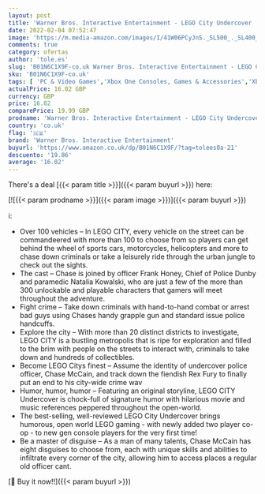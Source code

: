 ```yaml
---
layout: post
title: 'Warner Bros. Interactive Entertainment - LEGO City Undercover  Xbox One '
date: 2022-02-04 07:52:47
image: 'https://m.media-amazon.com/images/I/41W06PCyJnS._SL500_._SL400_.jpg'
comments: true
category: ofertas
author: 'tole.es'
slug: 'B01N6C1X9F-co.uk Warner Bros. Interactive Entertainment - LEGO City...'
sku: 'B01N6C1X9F-co.uk'
tags: [ 'PC & Video Games','Xbox One Consoles, Games & Accessories','Xbox One Games','lego','warner bros. interactive entertainment', ]
actualPrice: 16.02 GBP
currency: GBP
price: 16.02
comparePrice: 19.99 GBP
prodname: 'Warner Bros. Interactive Entertainment - LEGO City Undercover  Xbox One '
country: 'co.uk'
flag: '🇬🇧'
brand: 'Warner Bros. Interactive Entertainment'
buyurl: 'https://www.amazon.co.uk/dp/B01N6C1X9F/?tag=tolees0a-21'
descuento: '19.86'
average: '16.02'
---
```


There's a deal [{{< param title >}}]({{< param buyurl >}})  here:

[![{{< param prodname >}}]({{< param image >}})]({{< param buyurl >}})

ℹ️:

- Over 100 vehicles – In LEGO CITY, every vehicle on the street can be commandeered with more than 100 to choose from so players can get behind the wheel of sports cars, motorcycles, helicopters and more to chase down criminals or take a leisurely ride through the urban jungle to check out the sights.
- The cast – Chase is joined by officer Frank Honey, Chief of Police Dunby and paramedic Natalia Kowalski, who are just a few of the more than 300 unlockable and playable characters that gamers will meet throughout the adventure.
- Fight crime – Take down criminals with hand-to-hand combat or arrest bad guys using Chases handy grapple gun and standard issue police handcuffs.
- Explore the city – With more than 20 distinct districts to investigate, LEGO CITY is a bustling metropolis that is ripe for exploration and filled to the brim with people on the streets to interact with, criminals to take down and hundreds of collectibles.
- Become LEGO Citys finest – Assume the identity of undercover police officer, Chase McCain, and track down the fiendish Rex Fury to finally put an end to his city-wide crime wav
- Humor, humor, humor – Featuring an original storyline, LEGO CITY Undercover is chock-full of signature humor with hilarious movie and music references peppered throughout the open-world.
- The best-selling, well-reviewed LEGO City Undercover brings humorous, open world LEGO gaming - with newly added two player co-op - to new gen console players for the very first time!
- Be a master of disguise – As a man of many talents, Chase McCain has eight disguises to choose from, each with unique skills and abilities to infiltrate every corner of the city, allowing him to access places a regular old officer cant.

[🛒 Buy it now!!]({{< param buyurl >}})

